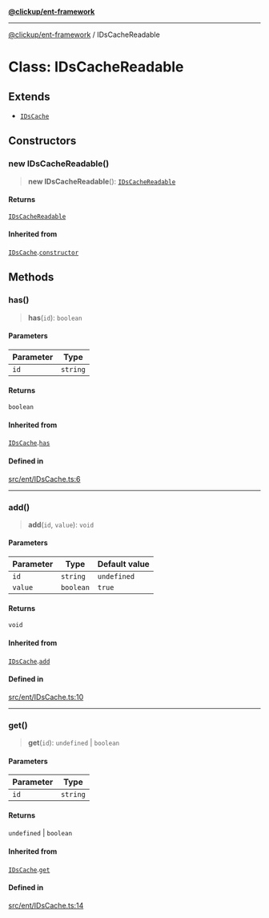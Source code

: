 [**@clickup/ent-framework**](../README.md)

***

[@clickup/ent-framework](../globals.md) / IDsCacheReadable

# Class: IDsCacheReadable

## Extends

- [`IDsCache`](IDsCache.md)

## Constructors

### new IDsCacheReadable()

> **new IDsCacheReadable**(): [`IDsCacheReadable`](IDsCacheReadable.md)

#### Returns

[`IDsCacheReadable`](IDsCacheReadable.md)

#### Inherited from

[`IDsCache`](IDsCache.md).[`constructor`](IDsCache.md#constructors)

## Methods

### has()

> **has**(`id`): `boolean`

#### Parameters

| Parameter | Type |
| ------ | ------ |
| `id` | `string` |

#### Returns

`boolean`

#### Inherited from

[`IDsCache`](IDsCache.md).[`has`](IDsCache.md#has)

#### Defined in

[src/ent/IDsCache.ts:6](https://github.com/clickup/ent-framework/blob/master/src/ent/IDsCache.ts#L6)

***

### add()

> **add**(`id`, `value`): `void`

#### Parameters

| Parameter | Type | Default value |
| ------ | ------ | ------ |
| `id` | `string` | `undefined` |
| `value` | `boolean` | `true` |

#### Returns

`void`

#### Inherited from

[`IDsCache`](IDsCache.md).[`add`](IDsCache.md#add)

#### Defined in

[src/ent/IDsCache.ts:10](https://github.com/clickup/ent-framework/blob/master/src/ent/IDsCache.ts#L10)

***

### get()

> **get**(`id`): `undefined` \| `boolean`

#### Parameters

| Parameter | Type |
| ------ | ------ |
| `id` | `string` |

#### Returns

`undefined` \| `boolean`

#### Inherited from

[`IDsCache`](IDsCache.md).[`get`](IDsCache.md#get)

#### Defined in

[src/ent/IDsCache.ts:14](https://github.com/clickup/ent-framework/blob/master/src/ent/IDsCache.ts#L14)
